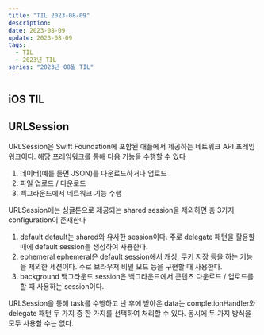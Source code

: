```yaml
---
title: "TIL 2023-08-09"
description:
date: 2023-08-09
update: 2023-08-09
tags:
  - TIL
  - 2023년 TIL
series: "2023년 08월 TIL"
---
```


## iOS TIL

## URLSession
URLSession은 Swift Foundation에 포함된 애플에서 제공하는 네트워크 API 프레임워크이다. 해당 프레임워크를 통해 다음 기능을 수행할 수 있다
1. 데이터(예를 들면 JSON)를 다운로드하거나 업로드
2. 파일 업로드 / 다운로드
3. 백그라운드에서 네트워크 기능 수행

URLSession에는 싱글톤으로 제공되는 shared session을 제외하면 총 3가지 configuration이 존재한다
1. default
default는 shared와 유사한 session이다. 주로 delegate 패턴을 활용할 때에 default session을 생성하여 사용한다.
2. ephemeral
ephemeral은 default session에서 캐싱, 쿠키 저장 등을 하는 기능을 제외한 세션이다. 주로 브라우저 비밀 모드 등을 구현할 때 사용한다.
3. background
백그라운드 session은 백그라운드에서 콘텐츠 다운로드 / 업로드를 할 때 사용하는 session이다.

URLSession을 통해 task를 수행하고 난 후에 받아온 data는 completionHandler와 delegate 패턴 두 가지 중 한 가지를 선택하여 처리할 수 있다. 동시에 두 가지 방식을 모두 사용할 수는 없다.